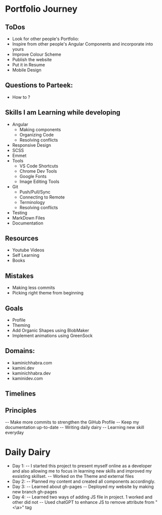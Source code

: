 # Portfolio Journey

## ToDos
- Look for other people's Portfolio:
- Inspire from other people's Angular Components and incorporate into yours
- Improve Colour Scheme
- Publish the website
- Put it in Resume
- Mobile Design

## Questions to Parteek:
- How to ?

## Skills I am Learning while developing
- Angular
	- Making components
	- Organizing Code
	- Resolving conflicts
- Responsive Design
- SCSS
- Emmet
- Tools
	- VS Code Shortcuts
	- Chrome Dev Tools
	- Google Fonts
	- Image Editing Tools
- Git
	- Push/Pull/Sync
	- Connecting to Remote
	- Terminology
	- Resolving conflicts
- Testing
- MarkDown Files
- Documentation

## Resources
- Youtube Videos
- Self Learning
- Books

## Mistakes
- Making less commits
- Picking right theme from beginning

## Goals
- Profile
- Theming
- Add Organic Shapes using BlobMaker
- Implement animations using GreenSock

## Domains:
- kaminichhabra.com
- kamini.dev
- kaminichhabra.dev
- kaminidev.com

## Timelines

## Principles
-- Make more commits to strengthen the GiHub Profile
-- Keep my documentation up-to-date
-- Writing daily dairy
-- Learning new skill everyday

# Daily Dairy
- Day 1:
	-- I started this project to present myself online as a developer and also allowing me to focus in learning new skills and improved my exsisting skillset.
	-- Worked on the Theme and external files
- Day 2:
	-- Planned my content and created all components accordingly.
- Day 3: 
	-- Learned about gh-pages
	-- Deployed my website by making new branch gh-pages
- Day 4:
	-- Learned two ways of adding JS file in project. 1 worked and other did not 
	-- Used chatGPT to enhance JS to remove attribute from "<\a>" tag 
